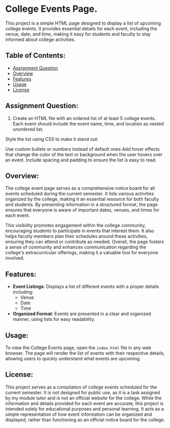 # College Events Page.

This project is a simple HTML page designed to display a list of upcoming college events. It provides essential details for each event, including the venue, date, and time, making it easy for students and faculty to stay informed about college activities.

## Table of Contents:

- [Assignment Question](#assignment-question)
- [Overview](#overview)
- [Features](#features)
- [Usage](#usage)
- [License](#license)

## Assignment Question:

1. Create an HTML file with an ordered list of at least 5 college events. Each event should include the event name, time, and location as nested unordered list.

Style the list using CSS to make it stand out:

Use custom bullets or numbers instead of default ones
Add hover effects that change the color of the text or background when the user hovers over an event.
Include spacing and padding to ensure the list is easy to read.


## Overview:

The college event page serves as a comprehensive notice board for all events scheduled during the current semester. It lists various activities organized by the college, making it an essential resource for both faculty and students. By presenting information in a structured format, the page ensures that everyone is aware of important dates, venues, and times for each event.

This visibility promotes engagement within the college community, encouraging students to participate in events that interest them. It also helps faculty members plan their schedules around these activities, ensuring they can attend or contribute as needed. Overall, the page fosters a sense of community and enhances communication regarding the college's extracurricular offerings, making it a valuable tool for everyone involved.

## Features:

- **Event Listings**: Displays a list of different events with a proper details including:
  - Venue
  - Date
  - Time
- **Organized Format**: Events are presented in a clear and organized manner, using lists for easy readability.

## Usage:

To view the College Events page, open the `index.html` file in any web browser. The page will render the list of events with their respective details, allowing users to quickly understand what events are upcoming.

## License:

This project serves as a compilation of college events scheduled for the current semester. It is not designed for public use, as it is a task assigned by my module tutor and is not an official website for the college. While the information and details provided for each event are accurate, this project is intended solely for educational purposes and personal learning. It acts as a simple representation of how event information can be organized and displayed, rather than functioning as an official notice board for the college.
